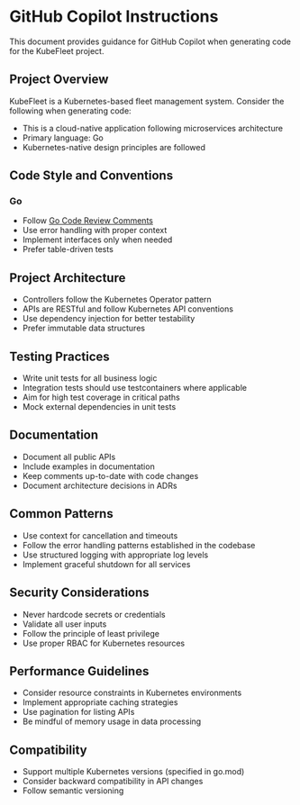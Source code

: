 # GitHub Copilot Instructions

This document provides guidance for GitHub Copilot when generating code for the KubeFleet project.

## Project Overview

KubeFleet is a Kubernetes-based fleet management system. Consider the following when generating code:

- This is a cloud-native application following microservices architecture
- Primary language: Go
- Kubernetes-native design principles are followed

## Code Style and Conventions

### Go

- Follow [Go Code Review Comments](https://github.com/golang/go/wiki/CodeReviewComments)
- Use error handling with proper context
- Implement interfaces only when needed
- Prefer table-driven tests

## Project Architecture

- Controllers follow the Kubernetes Operator pattern
- APIs are RESTful and follow Kubernetes API conventions
- Use dependency injection for better testability
- Prefer immutable data structures

## Testing Practices

- Write unit tests for all business logic
- Integration tests should use testcontainers where applicable
- Aim for high test coverage in critical paths
- Mock external dependencies in unit tests

## Documentation

- Document all public APIs
- Include examples in documentation
- Keep comments up-to-date with code changes
- Document architecture decisions in ADRs

## Common Patterns

- Use context for cancellation and timeouts
- Follow the error handling patterns established in the codebase
- Use structured logging with appropriate log levels
- Implement graceful shutdown for all services

## Security Considerations

- Never hardcode secrets or credentials
- Validate all user inputs
- Follow the principle of least privilege
- Use proper RBAC for Kubernetes resources

## Performance Guidelines

- Consider resource constraints in Kubernetes environments
- Implement appropriate caching strategies
- Use pagination for listing APIs
- Be mindful of memory usage in data processing

## Compatibility

- Support multiple Kubernetes versions (specified in go.mod)
- Consider backward compatibility in API changes
- Follow semantic versioning
